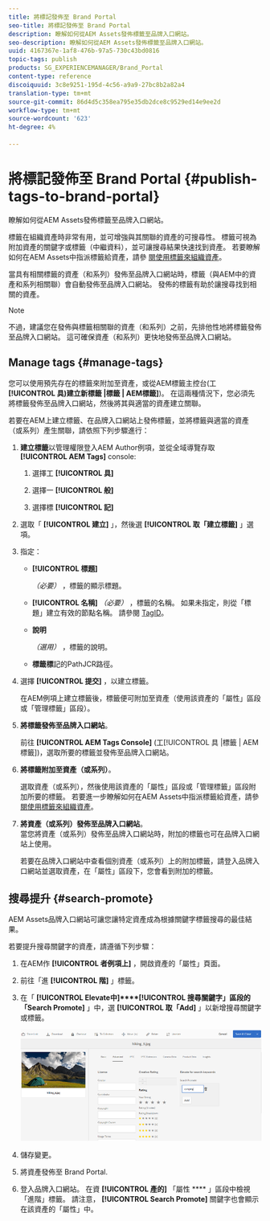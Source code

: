 ```yaml
---
title: 將標記發佈至 Brand Portal
seo-title: 將標記發佈至 Brand Portal
description: 瞭解如何從AEM Assets發佈標籤至品牌入口網站。
seo-description: 瞭解如何從AEM Assets發佈標籤至品牌入口網站。
uuid: 4167367e-1af8-476b-97a5-730c43bd0816
topic-tags: publish
products: SG_EXPERIENCEMANAGER/Brand_Portal
content-type: reference
discoiquuid: 3c8e9251-195d-4c56-a9a9-27bc8b2a82a4
translation-type: tm+mt
source-git-commit: 86d4d5c358ea795e35db2dce8c9529ed14e9ee2d
workflow-type: tm+mt
source-wordcount: '623'
ht-degree: 4%

---
```



# 將標記發佈至 Brand Portal {#publish-tags-to-brand-portal}

瞭解如何從AEM Assets發佈標籤至品牌入口網站。

標籤在組織資產時非常有用，並可增強與其關聯的資產的可搜尋性。 標籤可視為附加資產的關鍵字或標籤（中繼資料），並可讓搜尋結果快速找到資產。 若要瞭解如何在AEM Assets中指派標籤給資產，請參 [閱使用標籤來組織資產](https://helpx.adobe.com/experience-manager/6-5/assets/using/organize-assets.html#Usetagstoorganizeassets)。

當具有相關標籤的資產（和系列）發佈至品牌入口網站時，標籤（與AEM中的資產和系列相關聯）會自動發佈至品牌入口網站。 發佈的標籤有助於讓搜尋找到相關的資產。

>[!NOTE]
>
>不過，建議您在發佈與標籤相關聯的資產（和系列）之前，先排他性地將標籤發佈至品牌入口網站。 這可確保資產（和系列）更快地發佈至品牌入口網站。

## Manage tags {#manage-tags}

您可以使用預先存在的標籤來附加至資產，或從AEM標籤主控台(工&#x200B;**[!UICONTROL 具)建立新標籤 |標籤 | AEM標籤]**)。 在這兩種情況下，您必須先將標籤發佈至品牌入口網站，然後將其與適當的資產建立關聯。

若要在AEM上建立標籤、在品牌入口網站上發佈標籤，並將標籤與適當的資產（或系列）產生關聯，請依照下列步驟進行：

1. **建立標籤**&#x200B;以管理權限登入AEM Author例項，並從全域導覽存取 **[!UICONTROL AEM Tags]** console:

   1. 選擇工 **[!UICONTROL 具]**

   1. 選擇一 **[!UICONTROL 般]**

   1. 選擇標 **[!UICONTROL 記]**

1. 選取「 **[!UICONTROL 建立]** 」，然後選 **[!UICONTROL 取「建立標籤]** 」選項。
1. 指定：

   * **[!UICONTROL 標題]**

      *（必要）* ，標籤的顯示標題。
   * **[!UICONTROL 名稱]**
      *（必要）* ，標籤的名稱。 如果未指定，則從「標題」建立有效的節點名稱。 請參閱 [TagID](https://helpx.adobe.com/experience-manager/6-5/sites/developing/using/framework.html#TagID)。
   * **說明**

      *（選用）* ，標籤的說明。
   * **標籤標**&#x200B;記的PathJCR路徑。

1. 選擇 **[!UICONTROL 提交]** ，以建立標籤。

   在AEM例項上建立標籤後，標籤便可附加至資產（使用該資產的「屬性」區段或「管理標籤」區段）。

1. **將標籤發佈至品牌入口網站**。

   前往 **[!UICONTROL AEM Tags Console]** (工[!UICONTROL 具 |標籤 | AEM標籤])，選取所要的標籤並發佈至品牌入口網站。

1. **將標籤附加至資產（或系列）**。

   選取資產（或系列），然後使用該資產的「屬性」區段或「管理標籤」區段附加所要的標籤。 若要進一步瞭解如何在AEM Assets中指派標籤給資產，請參 [閱使用標籤來組織資產](https://helpx.adobe.com/experience-manager/6-5/assets/using/organize-assets.html#Usetagstoorganizeassets)。

1. **將資產（或系列）發佈至品牌入口網站**。\
   當您將資產（或系列）發佈至品牌入口網站時，附加的標籤也可在品牌入口網站上使用。

   若要在品牌入口網站中查看個別資產（或系列）上的附加標籤，請登入品牌入口網站並選取資產，在「屬性」區段下，您會看到附加的標籤。

## 搜尋提升 {#search-promote}

AEM Assets品牌入口網站可讓您讓特定資產成為根據關鍵字標籤搜尋的最佳結果。

若要提升搜尋關鍵字的資產，請遵循下列步驟：

1. 在AEM作 **[!UICONTROL 者例項上]** ，開啟資產的「屬性」頁面。
1. 前往「進 **[!UICONTROL 階]** 」標籤。
1. 在「 **[!UICONTROL Elevate中]****[!UICONTROL 搜尋關鍵字」區段的「Search Promote]** 」中，選 **[!UICONTROL 取「Add]** 」以新增搜尋關鍵字或標籤。

   ![](assets/search-promote.png)

1. 儲存變更。
1. 將資產發佈至 Brand Portal.
1. 登入品牌入口網站。 在資 **[!UICONTROL 產的]** 「屬性 **** 」區段中檢視「進階」標籤。
請注意， **[!UICONTROL Search Promote]** 關鍵字也會顯示在該資產的「屬性」中。
